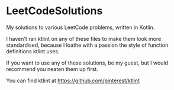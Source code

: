 # LeetCodeSolutions
My solutions to various LeetCode problems, written in Kotlin.

I haven't ran ktlint on any of these files to make them look more standardised, because
I loathe with a passion the style of function definitions ktlint uses.

If you want to use any of these solutions, be my guest, but I would recommend you neaten
them up first.

You can find ktlint at https://github.com/pinterest/ktlint
